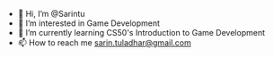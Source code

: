 - 👋 Hi, I’m @Sarintu
- 👀 I’m interested in Game Development
- 🌱 I’m currently learning CS50's Introduction to Game Development
- 📫 How to reach me sarin.tuladhar@gmail.com

<!---
Sarintu/Sarintu is a ✨ special ✨ repository because its `README.md` (this file) appears on your GitHub profile.
You can click the Preview link to take a look at your changes.
--->
